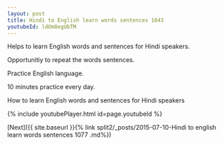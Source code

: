 ```yaml
---
layout: post
title: Hindi to English learn words sentences 1043 
youtubeId: ldOm8egUbTM
---
```

 
 
Helps to learn English words and sentences for Hindi speakers.

Opportunitiy to repeat the words sentences. 

Practice English language. 
 
10 minutes practice every day. 
 
How to learn English words and sentences for Hindi speakers 
 
{% include youtubePlayer.html id=page.youtubeId %}
 
 
[Next]({{ site.baseurl }}{% link  split2/_posts/2015-07-10-Hindi to english learn words sentences 1077 .md%})
 
